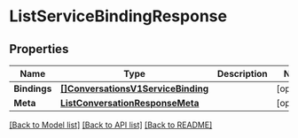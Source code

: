 # ListServiceBindingResponse

## Properties

Name | Type | Description | Notes
------------ | ------------- | ------------- | -------------
**Bindings** | [**[]ConversationsV1ServiceBinding**](ConversationsV1ServiceBinding.md) |  |[optional] 
**Meta** | [**ListConversationResponseMeta**](ListConversationResponseMeta.md) |  |[optional] 

[[Back to Model list]](../README.md#documentation-for-models) [[Back to API list]](../README.md#documentation-for-api-endpoints) [[Back to README]](../README.md)


